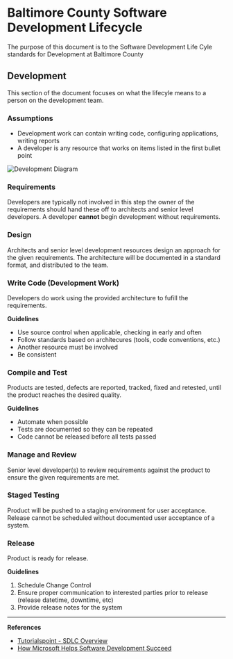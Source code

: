 # Baltimore County Software Development Lifecycle
The purpose of this document is to the Software Development Life Cyle standards for Development at Baltimore County

<!--## Iterative Approach
We want to use a sdlc that delivers working software on a consistent basis. Each iteration should contain a set of features that corespond with the alloted time for that weeks development.

## Requirements
Requirements should be stored as Features in TFS. Each feature should include a list of tasks that contain estimates for that task. 

When breaking down tasks, summarize a task so that the minimum estimate is 1 hour. A hour hour estimate entails what you think would take 30 minutes worth of work.-->

## Development
This section of the document focuses on what the lifecyle means to a person on the development team.

### Assumptions
* Development work can contain writing code, configuring applications, writing reports
* A developer is any resource that works on items listed in the first bullet point

![Development Diagram](https://i-msdn.sec.s-msft.com/en-in/hh126360.1_OPT(en-us,MSDN.10).gif)

### Requirements
Developers are typically not involved in this step the owner of the requirements should hand these off to architects and senior level developers. A developer **cannot** begin development without requirements.

### Design
Architects and senior level development resources design an approach for the given requirements. The architecture will be documented in a standard format, and distributed to the team.

### Write Code (Development Work)
Developers do work using the provided architecture to fufill the requirements.

**Guidelines**
* Use source control when applicable, checking in early and often
* Follow standards based on architecures (tools, code conventions, etc.)
* Another resource must be involved
* Be consistent

### Compile and Test
Products are tested, defects are reported, tracked, fixed and retested, until the product reaches the desired quality.

**Guidelines**
* Automate when possible
* Tests are documented so they can be repeated
* Code cannot be released before all tests passed

### Manage and Review
Senior level developer(s) to review requirements against the product to ensure the given requirements are met.

### Staged Testing
Product will be pushed to a staging environment for user acceptance. Release cannot be scheduled without documented user acceptance of a system.

### Release
Product is ready for release.

**Guidelines**
1. Schedule Change Control 
2. Ensure proper communication to interested parties prior to release (release datetime, downtime, etc)
3. Provide release notes for the system

----------
**References**
* [Tutorialspoint - SDLC Overview](https://www.tutorialspoint.com/sdlc/sdlc_overview.htm)
* [How Microsoft Helps Software Development Succeed](https://msdn.microsoft.com/en-in/hh126360.aspx)
